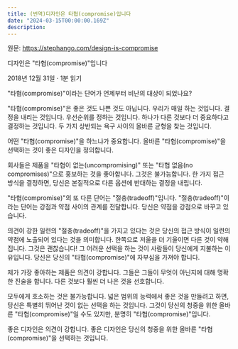 ```yaml
---
title: (번역)디자인은 타협(compromise)입니다
date: "2024-03-15T00:00:00.169Z"
description:
---
```


원문: https://stephango.com/design-is-compromise

디자인은 "타협(compromise)"입니다


2018년 12월 31일 · 1분 읽기


"타협(compromise)"이라는 단어가 언제부터 비난의 대상이 되었나요?


"타협(compromise)"은 좋은 것도 나쁜 것도 아닙니다. 우리가 매일 하는 것입니다. 결정을 내리는 것입니다. 우선순위를 정하는 것입니다. 하나가 다른 것보다 더 중요하다고 결정하는 것입니다. 두 가지 상반되는 욕구 사이의 올바른 균형을 찾는 것입니다.


어떤 "타협(compromise)"을 하느냐가 중요합니다. 올바른 "타협(compromise)"을 선택하는 것이 좋은 디자인을 정의합니다.


회사들은 제품을 "타협이 없는(uncompromising)" 또는 "타협 없음(no compromises)"으로 홍보하는 것을 좋아합니다. 그것은 불가능합니다. 한 가지 접근 방식을 결정하면, 당신은 본질적으로 다른 옵션에 반대하는 결정을 내립니다.


"타협(compromise)"의 또 다른 단어는 "절충(tradeoff)"입니다. "절충(tradeoff)"이라는 단어는 강점과 약점 사이의 관계를 전달합니다. 당신은 약점을 강점으로 바꾸고 있습니다.


의견이 강한 일련의 "절충(tradeoff)"을 가지고 있다는 것은 당신의 접근 방식이 일련의 약점에 노출되어 있다는 것을 의미합니다. 한쪽으로 저울을 더 기울이면 다른 것이 약해집니다. 그것은 괜찮습니다! 그 어려운 선택을 하는 것이 사람들이 당신에게 지불하는 이유입니다. 당신은 당신의 "타협(compromise)"에 자부심을 가져야 합니다.

제가 가장 좋아하는 제품은 의견이 강합니다. 그들은 그들이 무엇이 아닌지에 대해 명확한 진술을 합니다. 다른 것보다 훨씬 더 나은 것을 선호합니다.

모두에게 호소하는 것은 불가능합니다. 넓은 범위의 능력에서 좋은 것을 만들려고 하면, 당신은 특별히 뛰어난 것이 없는 선택을 하는 것입니다. 그것이 당신의 청중을 위한 올바른 "타협(compromise)"일 수도 있지만, 분명히 "타협(compromise)"입니다.

좋은 디자인은 의견이 강합니다. 좋은 디자인은 당신의 청중을 위한 올바른 "타협(compromise)"을 선택하는 것입니다.